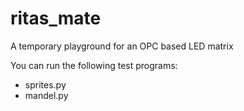 # ritas_mate

A temporary playground for an OPC based LED matrix

You can run the following test programs:
 * sprites.py
 * mandel.py
